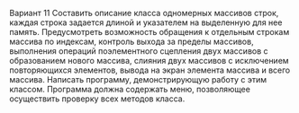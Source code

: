 Вариант 11
Составить описание класса одномерных массивов строк, каждая строка
задается длиной и указателем на выделенную для нее память. Предусмотреть
возможность обращения к отдельным строкам массива по индексам, контроль
выхода за пределы массивов, выполнения операций поэлементного сцепления
двух массивов с образованием нового массива, слияния двух массивов с
исключением повторяющихся элементов, вывода на экран элемента массива и
всего массива.
Написать программу, демонстрирующую работу с этим классом.
Программа должна содержать меню, позволяющее осуществить проверку всех
методов класса.